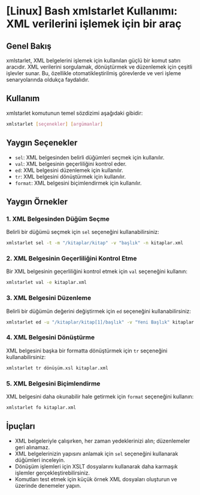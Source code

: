 # [Linux] Bash xmlstarlet Kullanımı: XML verilerini işlemek için bir araç

## Genel Bakış
xmlstarlet, XML belgelerini işlemek için kullanılan güçlü bir komut satırı aracıdır. XML verilerini sorgulamak, dönüştürmek ve düzenlemek için çeşitli işlevler sunar. Bu, özellikle otomatikleştirilmiş görevlerde ve veri işleme senaryolarında oldukça faydalıdır.

## Kullanım
xmlstarlet komutunun temel sözdizimi aşağıdaki gibidir:

```bash
xmlstarlet [seçenekler] [argümanlar]
```

## Yaygın Seçenekler
- `sel`: XML belgesinden belirli düğümleri seçmek için kullanılır.
- `val`: XML belgesinin geçerliliğini kontrol eder.
- `ed`: XML belgesini düzenlemek için kullanılır.
- `tr`: XML belgesini dönüştürmek için kullanılır.
- `format`: XML belgesini biçimlendirmek için kullanılır.

## Yaygın Örnekler

### 1. XML Belgesinden Düğüm Seçme
Belirli bir düğümü seçmek için `sel` seçeneğini kullanabilirsiniz:

```bash
xmlstarlet sel -t -m "/kitaplar/kitap" -v "başlık" -n kitaplar.xml
```

### 2. XML Belgesinin Geçerliliğini Kontrol Etme
Bir XML belgesinin geçerliliğini kontrol etmek için `val` seçeneğini kullanın:

```bash
xmlstarlet val -e kitaplar.xml
```

### 3. XML Belgesini Düzenleme
Belirli bir düğümün değerini değiştirmek için `ed` seçeneğini kullanabilirsiniz:

```bash
xmlstarlet ed -u "/kitaplar/kitap[1]/başlık" -v "Yeni Başlık" kitaplar.xml
```

### 4. XML Belgesini Dönüştürme
XML belgesini başka bir formatta dönüştürmek için `tr` seçeneğini kullanabilirsiniz:

```bash
xmlstarlet tr dönüşüm.xsl kitaplar.xml
```

### 5. XML Belgesini Biçimlendirme
XML belgesini daha okunabilir hale getirmek için `format` seçeneğini kullanın:

```bash
xmlstarlet fo kitaplar.xml
```

## İpuçları
- XML belgeleriyle çalışırken, her zaman yedeklerinizi alın; düzenlemeler geri alınamaz.
- XML belgelerinizin yapısını anlamak için `sel` seçeneğini kullanarak düğümleri inceleyin.
- Dönüşüm işlemleri için XSLT dosyalarını kullanarak daha karmaşık işlemler gerçekleştirebilirsiniz.
- Komutları test etmek için küçük örnek XML dosyaları oluşturun ve üzerinde denemeler yapın.